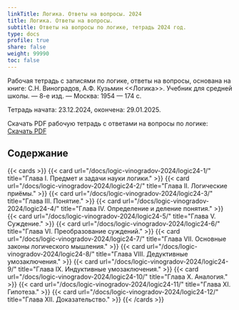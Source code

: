 ```yaml
---
linkTitle: Логика. Ответы на вопросы. 2024
title: Логика. Ответы на вопросы.
subtitle: Ответы на вопросы по логике, тетрадь 2024 год.
type: docs
profile: true
share: false
weight: 99990
toc: false
---
```


Рабочая тетрадь с записями по логике, ответы на вопросы, основана на книге: С.Н. Виноградов, А.Ф. Кузьмин <<Логика>>. Учебник для средней школы. — 8-е изд. — Москва: 1954 — 174 c.

Тетрадь начата: 23.12.2024, окончена: 29.01.2025.

Скачать PDF рабочую тетрадь с ответами на вопросы по логике: [Скачать PDF](/uploads/Logika-Vladin-2024.pdf)

## Содержание

{{< cards >}}
  {{< card url="/docs/logic-vinogradov-2024/logic24-1/" title="Глава I. Предмет и задачи науки логики." >}}
  {{< card url="/docs/logic-vinogradov-2024/logic24-2/" title="Глава II. Логические приёмы." >}}
  {{< card url="/docs/logic-vinogradov-2024/logic24-3/" title="Глава III. Понятие." >}}
  {{< card url="/docs/logic-vinogradov-2024/logic24-4/" title="Глава IV. Определение и деление понятия." >}}
  {{< card url="/docs/logic-vinogradov-2024/logic24-5/" title="Глава V. Суждение." >}}
  {{< card url="/docs/logic-vinogradov-2024/logic24-6/" title="Глава VI. Преобразование суждений." >}}
  {{< card url="/docs/logic-vinogradov-2024/logic24-7/" title="Глава VII. Основные законы логического мышления." >}}
  {{< card url="/docs/logic-vinogradov-2024/logic24-8/" title="Глава VIII. Дедуктивные умозаключения." >}}
  {{< card url="/docs/logic-vinogradov-2024/logic24-9/" title="Глава IX. Индуктивные умозаключения." >}}
  {{< card url="/docs/logic-vinogradov-2024/logic24-10/" title="Глава X. Аналогия." >}}
  {{< card url="/docs/logic-vinogradov-2024/logic24-11/" title="Глава XI. Гипотеза." >}}
  {{< card url="/docs/logic-vinogradov-2024/logic24-12/" title="Глава XII. Доказательство." >}}
{{< /cards >}}
